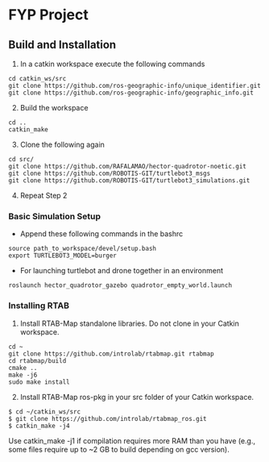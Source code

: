 # FYP Project 

## Build and Installation
1.  In a catkin workspace execute the following commands
```
cd catkin_ws/src
git clone https://github.com/ros-geographic-info/unique_identifier.git
git clone https://github.com/ros-geographic-info/geographic_info.git
```
2. Build the workspace
```
cd ..
catkin_make
```
3. Clone the following again
```
cd src/
git clone https://github.com/RAFALAMAO/hector-quadrotor-noetic.git
git clone https://github.com/ROBOTIS-GIT/turtlebot3_msgs
git clone https://github.com/ROBOTIS-GIT/turtlebot3_simulations.git
```
4. Repeat Step 2 

### Basic Simulation Setup
* Append these following commands in the bashrc
```
source path_to_workspace/devel/setup.bash
export TURTLEBOT3_MODEL=burger
```
* For launching turtlebot and drone together in an environment
```
roslaunch hector_quadrotor_gazebo quadrotor_empty_world.launch
```
### Installing RTAB 
1. Install RTAB-Map standalone libraries. Do not clone in your Catkin workspace.
```
cd ~
git clone https://github.com/introlab/rtabmap.git rtabmap
cd rtabmap/build
cmake ..
make -j6
sudo make install
```
2. Install RTAB-Map ros-pkg in your src folder of your Catkin workspace.
```
$ cd ~/catkin_ws/src
$ git clone https://github.com/introlab/rtabmap_ros.git 
$ catkin_make -j4
```
Use catkin_make -j1 if compilation requires more RAM than you have (e.g., some files require up to ~2 GB to build depending on gcc version).
